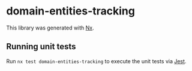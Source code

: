 # domain-entities-tracking

This library was generated with [Nx](https://nx.dev).

## Running unit tests

Run `nx test domain-entities-tracking` to execute the unit tests via [Jest](https://jestjs.io).
